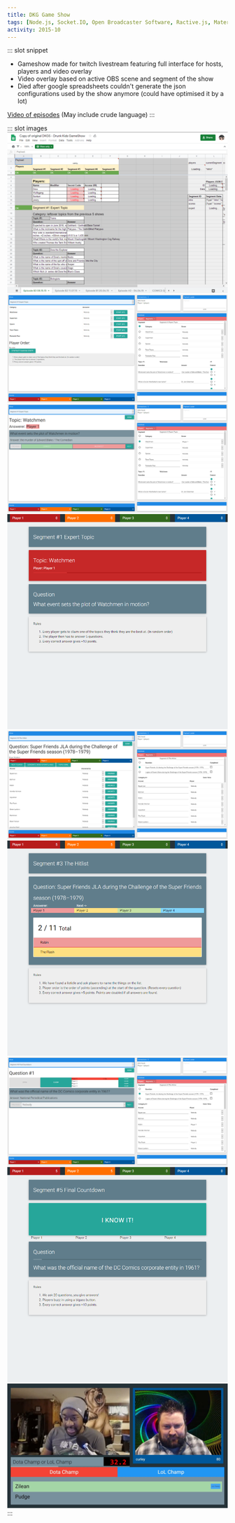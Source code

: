 ```yaml
---
title: DKG Game Show
tags: [Node.js, Socket.IO, Open Broadcaster Software, Ractive.js, MaterializeCSS]
activity: 2015-10
---
```


::: slot snippet
* Gameshow made for twitch livestream featuring full interface for hosts, players and video overlay
* Video overlay based on active OBS scene and segment of the show
* Died after google spreadsheets couldn't generate the json configurations used by the show anymore (could have optimised it by a lot)

[Video of episodes](https://www.youtube.com/user/itst2t2/search?query=DKGS) (May include crude language)
:::

::: slot images
<images-gallery>
<img src="./dkgs/DKGS-sheet.png" alt="spreadsheet" title="Spreadsheet that powered the madness" />
<img src="./dkgs/DKGS-host.png" alt="host interface 1" title="Host interface (category selection)" />
<img src="./dkgs/DKGS-host1.png" alt="host interface 2" title="Host interface (answering questions)" />
<img src="./dkgs/DKGS-player.png" alt="player interface 1" title="Player interface (answering questions)" />
<img src="./dkgs/DKGS-host2.png" alt="host interface 3" title="Host interface (answering questions 2)" />
<img src="./dkgs/DKGS-player2.png" alt="player interface 2" title="Player interface (answering questions 2)" />
<img src="./dkgs/DKGS-host3.png" alt="host interface 4" title="Host interface (answering questions 3 & buzzers)" />
<img src="./dkgs/DKGS-player3.png" alt="player interface 3" title="Player interface (answering questions 3 & buzzer)" />
<img src="./dkgs/DKGS-video.png" alt="screengrab of finished product" title="Screenshot of finished video (recorded live)" />
</images-gallery>
:::
